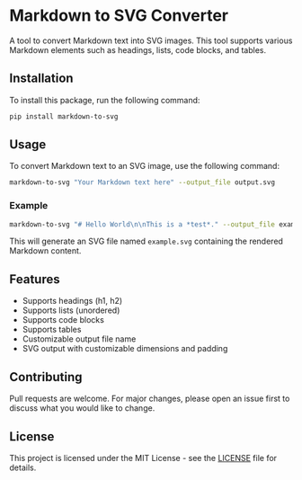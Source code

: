 # Markdown to SVG Converter

A tool to convert Markdown text into SVG images. This tool supports various Markdown elements such as headings, lists, code blocks, and tables.

## Installation

To install this package, run the following command:

```bash
pip install markdown-to-svg
```

## Usage

To convert Markdown text to an SVG image, use the following command:

```bash
markdown-to-svg "Your Markdown text here" --output_file output.svg
```

### Example

```bash
markdown-to-svg "# Hello World\n\nThis is a *test*." --output_file example.svg
```

This will generate an SVG file named `example.svg` containing the rendered Markdown content.

## Features

- Supports headings (h1, h2)
- Supports lists (unordered)
- Supports code blocks
- Supports tables
- Customizable output file name
- SVG output with customizable dimensions and padding

## Contributing

Pull requests are welcome. For major changes, please open an issue first to discuss what you would like to change.

## License

This project is licensed under the MIT License - see the [LICENSE](LICENSE) file for details.
